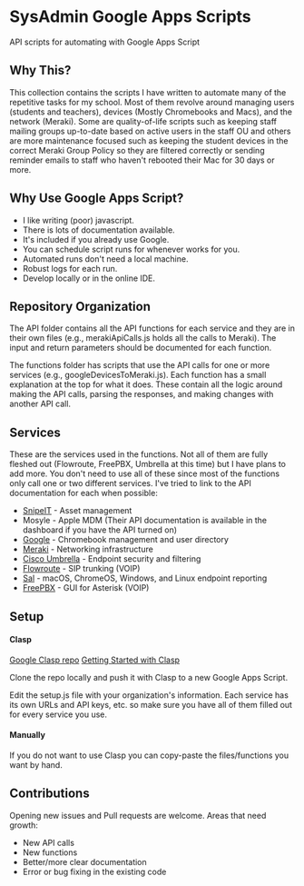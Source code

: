 # SysAdmin Google Apps Scripts
API scripts for automating with Google Apps Script

## Why This?
This collection contains the scripts I have written to automate many of the repetitive tasks for my school.  Most of them revolve around managing users (students and teachers), devices (Mostly Chromebooks and Macs), and the network (Meraki).  Some are quality-of-life scripts such as keeping staff mailing groups up-to-date based on active users in the staff OU and others are more maintenance focused such as keeping the student devices in the correct Meraki Group Policy so they are filtered correctly or sending reminder emails to staff who haven't rebooted their Mac for 30 days or more.  

## Why Use Google Apps Script?
* I like writing (poor) javascript.
* There is lots of documentation available.
* It's included if you already use Google.
* You can schedule script runs for whenever works for you.
* Automated runs don't need a local machine.
* Robust logs for each run.
* Develop locally or in the online IDE.

## Repository Organization
The API folder contains all the API functions for each service and they are in their own files (e.g., merakiApiCalls.js holds all the calls to Meraki).  The input and return parameters should be documented for each function.

The functions folder has scripts that use the API calls for one or more services (e.g., googleDevicesToMeraki.js).  Each function has a small explanation at the top for what it does.  These contain all the logic around making the API calls, parsing the responses, and making changes with another API call.


## Services
These are the services used in the functions.  Not all of them are fully fleshed out (Flowroute, FreePBX, Umbrella at this time) but I have plans to add more.  You don't need to use all of these since most of the functions only call one or two different services.  I've tried to link to the API documentation for each when possible:
* [SnipeIT](https://snipe-it.readme.io/reference/api-overview) - Asset management
* Mosyle - Apple MDM (Their API documentation is available in the dashboard if you have the API turned on)
* [Google](https://developers.google.com/admin-sdk/directory/reference/rest) - Chromebook management and user directory
* [Meraki](https://developer.cisco.com/meraki/api-v1/) - Networking infrastructure
* [Cisco Umbrella](https://developer.cisco.com/docs/cloud-security/) - Endpoint security and filtering
* [Flowroute](https://developer.flowroute.com/api/) - SIP trunking (VOIP)
* [Sal](https://github.com/salopensource/sal/wiki/API) - macOS, ChromeOS, Windows, and Linux endpoint reporting
* [FreePBX](https://wiki.freepbx.org/display/FPG/API) - GUI for Asterisk (VOIP)

## Setup
#### Clasp
[Google Clasp repo](https://github.com/google/clasp)
[Getting Started with Clasp](https://developers.google.com/apps-script/guides/clasp)

Clone the repo locally and push it with Clasp to a new Google Apps Script.  

Edit the setup.js file with your organization's information.  Each service has its own URLs and API keys, etc. so make sure you have all of them filled out for every service you use.

#### Manually
If you do not want to use Clasp you can copy-paste the files/functions you want by hand.

## Contributions
Opening new issues and Pull requests are welcome.  Areas that need growth:

* New API calls
* New functions
* Better/more clear documentation
* Error or bug fixing in the existing code

